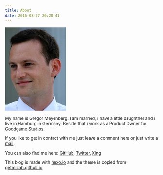 ```yaml
---
title: About
date: 2016-08-27 20:20:41
---
```


![](./index/me.jpg "Me")

My name is Gregor Meyenberg. I am married, i have a little daughther and i live in Hamburg in Germany. Beside that i work as a Product Owner for [Goodgame Studios](https://www.goodgamestudios.com).

If you like to get in contact with me just leave a comment here or just write a [mail](mailto:gregor@meyenberg.de "gregor@meyenberg.de"). 

You can also find me here: [GitHub](https://github.com/gregormey/), [Twitter](https://twitter.com/gregormey), [Xing](https://www.xing.com/profile/Gregor_Meyenberg) 

This blog is made with [hexo.io](http://hexo.io) and the theme is copied from [getmicah.github.io](https://github.com/getmicah/getmicah.github.io) 
